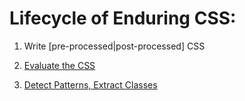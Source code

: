 # Lifecycle of Enduring CSS:

1. Write [pre-processed|post-processed] CSS

2. [Evaluate the CSS](css-evaluation.md)

3. [Detect Patterns, Extract Classes](css-refactoring.md)
